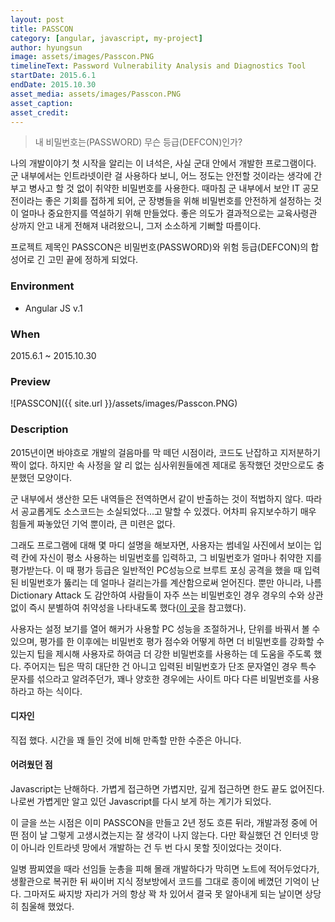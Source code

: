 ```yaml
---
layout: post
title: PASSCON
category: [angular, javascript, my-project]
author: hyungsun
image: assets/images/Passcon.PNG
timelineText: Password Vulnerability Analysis and Diagnostics Tool
startDate: 2015.6.1
endDate: 2015.10.30
asset_media: assets/images/Passcon.PNG
asset_caption: 
asset_credit: 
---
```


> 내 비밀번호는(PASSWORD) 무슨 등급(DEFCON)인가?

나의 개발이야기 첫 시작을 알리는 이 녀석은, 사실 군대 안에서 개발한 프로그램이다. 군 내부에서는 인트라넷이란 걸 사용하다 보니, 어느 정도는 안전할 것이라는 생각에 간부고 병사고 할 것 없이 취약한 비밀번호를 사용한다. 때마침 군 내부에서 보안 IT 공모전이라는 좋은 기회를 접하게 되어, 군 장병들을 위해 비밀번호를 안전하게 설정하는 것이 얼마나 중요한지를 역설하기 위해 만들었다. 좋은 의도가 결과적으로는 교육사령관 상까지 안고 내게 전해져 내려왔으니, 그저 소소하게 기뻐할 따름이다.

프로젝트 제목인 PASSCON은 비밀번호(PASSWORD)와 위험 등급(DEFCON)의 합성어로 긴 고민 끝에 정하게 되었다.

### Environment
+ Angular JS v.1

### When
2015.6.1 ~ 2015.10.30

### Preview
![PASSCON]({{ site.url }}/assets/images/Passcon.PNG)

### Description
2015년이면 바야흐로 개발의 걸음마를 막 떼던 시점이라, 코드도 난잡하고 지저분하기 짝이 없다. 하지만 속 사정을 알 리 없는 심사위원들에겐 제대로 동작했던 것만으로도 충분했던 모양이다. 

군 내부에서 생산한 모든 내역들은 전역하면서 같이 반출하는 것이 적법하지 않다. 따라서 공교롭게도 소스코드는 소실되었다...고 말할 수 있겠다. 어차피 유지보수하기 매우 힘들게 짜놓았던 기억 뿐이라, 큰 미련은 없다.

그래도 프로그램에 대해 몇 마디 설명을 해보자면, 사용자는 썸네일 사진에서 보이는 입력 칸에 자신이 평소 사용하는 비밀번호를 입력하고, 그 비밀번호가 얼마나 취약한 지를 평가받는다. 이 때 평가 등급은 일반적인 PC성능으로 브루트 포싱 공격을 했을 때 입력된 비밀번호가 뚫리는 데 얼마나 걸리는가를 계산함으로써 얻어진다. 뿐만 아니라, 나름 Dictionary Attack 도 감안하여 사람들이 자주 쓰는 비밀번호인 경우 경우의 수와 상관없이 즉시 분별하여 취약성을 나타내도록 했다([이 곳](https://github.com/DavidWittman/wpxmlrpcbrute/blob/master/wordlists/1000-most-common-passwords.txt)을 참고했다).

사용자는 설정 보기를 열어 해커가 사용할 PC 성능을 조절하거나, 단위를 바꿔서 볼 수 있으며, 평가를 한 이후에는 비밀번호 평가 점수와 어떻게 하면 더 비밀번호를 강화할 수 있는지 팁을 제시해 사용자로 하여금 더 강한 비밀번호를 사용하는 데 도움을 주도록 했다. 주어지는 팁은 딱히 대단한 건 아니고 입력된 비밀번호가 단조 문자열인 경우 특수 문자를 섞으라고 알려주던가, 꽤나 양호한 경우에는 사이트 마다 다른 비밀번호를 사용하라고 하는 식이다.

#### 디자인
직접 했다. 시간을 꽤 들인 것에 비해 만족할 만한 수준은 아니다.

#### 어려웠던 점
Javascript는 난해하다. 가볍게 접근하면 가볍지만, 깊게 접근하면 한도 끝도 없어진다. 나로썬 가볍게만 알고 있던 Javascript를 다시 보게 하는 계기가 되었다.

이 글을 쓰는 시점은 이미 PASSCON을 만들고 2년 정도 흐른 뒤라, 개발과정 중에 어떤 점이 날 그렇게 고생시켰는지는 잘 생각이 나지 않는다. 다만 확실했던 건 인터넷 망이 아니라 인트라넷 망에서 개발하는 건 두 번 다시 못할 짓이었다는 것이다.

일병 짬찌였을 때라 선임들 눈총을 피해 몰래 개발하다가 막히면 노트에 적어두었다가, 생활관으로 복귀한 뒤 싸이버 지식 정보방에서 코드를 그대로 종이에 베꼈던 기억이 난다. 그마저도 싸지방 자리가 거의 항상 꽉 차 있어서 결국 못 알아내게 되는 날이면 상당히 침울해 했었다.



